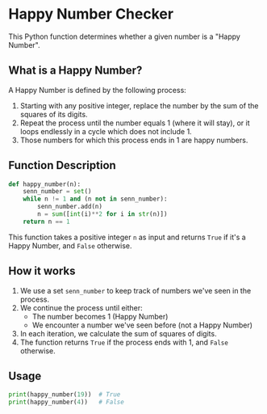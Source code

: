 # Happy Number Checker

This Python function determines whether a given number is a "Happy Number".

## What is a Happy Number?

A Happy Number is defined by the following process:
1. Starting with any positive integer, replace the number by the sum of the squares of its digits.
2. Repeat the process until the number equals 1 (where it will stay), or it loops endlessly in a cycle which does not include 1.
3. Those numbers for which this process ends in 1 are happy numbers.

## Function Description

```python
def happy_number(n):
    senn_number = set()
    while n != 1 and (n not in senn_number):
        senn_number.add(n)
        n = sum([int(i)**2 for i in str(n)])
    return n == 1
```

This function takes a positive integer `n` as input and returns `True` if it's a Happy Number, and `False` otherwise.

## How it works

1. We use a set `senn_number` to keep track of numbers we've seen in the process.
2. We continue the process until either:
   - The number becomes 1 (Happy Number)
   - We encounter a number we've seen before (not a Happy Number)
3. In each iteration, we calculate the sum of squares of digits.
4. The function returns `True` if the process ends with 1, and `False` otherwise.

## Usage

```python
print(happy_number(19))  # True
print(happy_number(4))   # False
```
